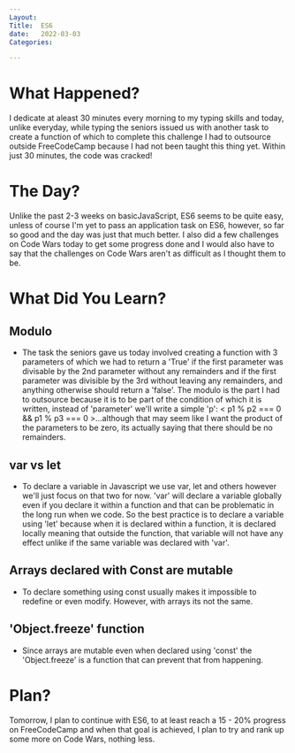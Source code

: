```yaml
---
Layout:
Title:  ES6
date:   2022-03-03
Categories:

---
```


# What Happened?
I dedicate at aleast 30 minutes every morning to my typing skills and today, unlike everyday, while typing the seniors issued us with another task to create a function of which to complete this challenge I had to outsource outside FreeCodeCamp because I had not been taught this thing yet. Within just 30 minutes, the code was cracked!

# The Day?
Unlike the past 2-3 weeks on basicJavaScript, ES6 seems to be quite easy, unless of course I'm yet to pass an application task on ES6, however, so far so good and the day was just that much better. I also did a few challenges on Code Wars today to get some progress done and I would also have to say that the challenges on Code Wars aren't as difficult as I thought them to be.

# What Did You Learn?
## Modulo
- The task the seniors gave us today involved creating a function with 3 parameters of which we had to return a 'True' if the first parameter was divisable by the 2nd parameter without any remainders and if the first parameter was divisible by the 3rd without leaving any remainders, and anything otherwise should return a 'false'. The modulo is the part I had to outsource because it is to be part of the condition of which it is written, instead of 'parameter' we'll write a simple 'p': < p1 % p2 === 0 && p1 % p3 === 0 >...although that may seem like I want the product of the parameters to be zero, its actually saying that there should be no remainders.

## var vs let
- To declare a variable in Javascript we use var, let and others however we'll just focus on that two for now. 'var' will declare a variable globally even if you declare it within a function and that can be problematic in the long run when we code. So the best practice is to declare a variable using 'let' because when it is declared within a function, it is declared locally meaning that outside the function, that variable will not have any effect unlike if the same variable was declared with 'var'.

## Arrays declared with Const are mutable
- To declare something using const usually makes it impossible to redefine or even modify. However, with arrays its not the same.

## 'Object.freeze' function
- Since arrays are mutable even when declared using 'const' the 'Object.freeze' is a function that can prevent that from happening.

# Plan?
Tomorrow, I plan to continue with ES6, to at least reach a 15 - 20% progress on FreeCodeCamp and when that goal is achieved, I plan to try and rank up some more on Code Wars, nothing less.